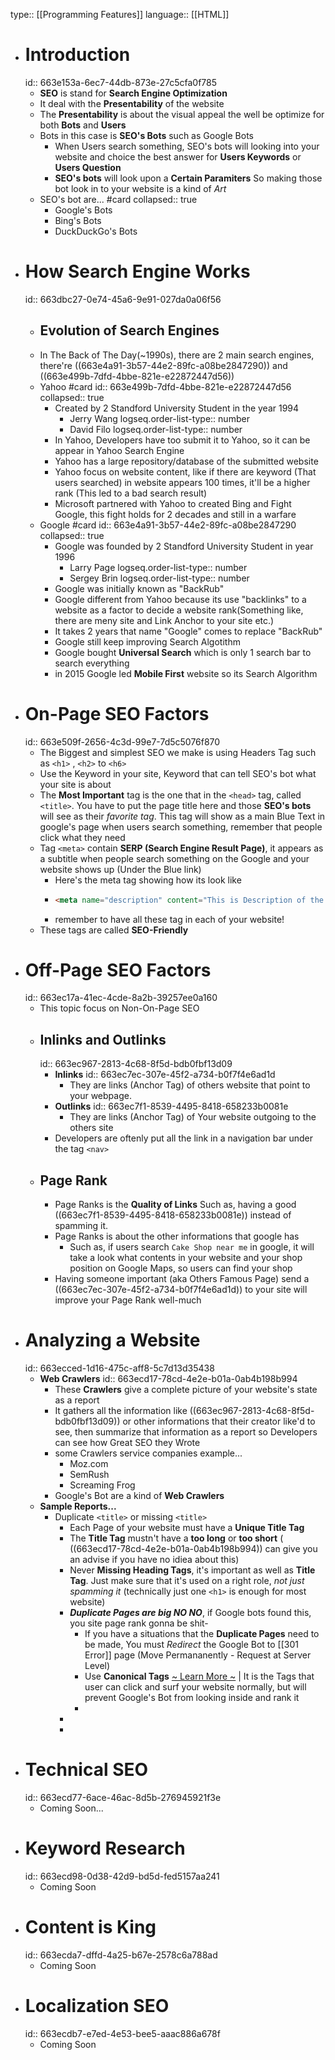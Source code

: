 type:: [[Programming Features]] 
language:: [[HTML]]

- # Introduction
  id:: 663e153a-6ec7-44db-873e-27c5cfa0f785
	- **SEO** is stand for **Search Engine Optimization**
	- It deal with the **Presentability** of the website
	- The **Presentability** is about the visual appeal the well be optimize for both **Bots** and **Users**
	- Bots in this case is **SEO's Bots** such as Google Bots
		- When Users search something, SEO's bots will looking into your website and choice the best answer for **Users Keywords** or **Users Question**
		- **SEO's bots** will look upon a **Certain Paramiters** So making those bot look in to your website is a kind of _Art_
	- SEO's bot are... #card
	  collapsed:: true
		- Google's Bots
		- Bing's Bots
		- DuckDuckGo's Bots
- # How Search Engine Works
  id:: 663dbc27-0e74-45a6-9e91-027da0a06f56
	- ## Evolution of Search Engines
	- In The Back of The Day(~1990s), there are 2 main search engines, there're ((663e4a91-3b57-44e2-89fc-a08be2847290)) and ((663e499b-7dfd-4bbe-821e-e22872447d56))
	- Yahoo #card
	  id:: 663e499b-7dfd-4bbe-821e-e22872447d56
	  collapsed:: true
		- Created by 2 Standford University Student in the year 1994
			- Jerry Wang
			  logseq.order-list-type:: number
			- David Filo
			  logseq.order-list-type:: number
		- In Yahoo, Developers have too submit it to Yahoo, so it can be appear in Yahoo Search Engine
		- Yahoo has a large repository/database of the submitted website
		- Yahoo focus on website content, like if there are keyword (That users searched) in website appears 100 times, it'll be a higher rank (This led to a bad search result)
		- Microsoft partnered with Yahoo to created Bing and Fight Google, this fight holds for 2 decades and still in a warfare
	- Google #card
	  id:: 663e4a91-3b57-44e2-89fc-a08be2847290
	  collapsed:: true
		- Google was founded by 2 Standford University Student in year 1996
			- Larry Page
			  logseq.order-list-type:: number
			- Sergey Brin
			  logseq.order-list-type:: number
		- Google was initially known as "BackRub"
		- Google different from Yahoo because its use "backlinks" to a website as a factor to decide a website rank(Something like, there are meny site and Link Anchor to your site etc.)
		- It takes 2 years that name "Google" comes to replace "BackRub"
		- Google still keep improving Search Algotithm
		- Google bought **Universal Search** which is only 1 search bar to search everything
		- in 2015 Google led **Mobile First** website so its Search Algorithm
- # On-Page SEO Factors
  id:: 663e509f-2656-4c3d-99e7-7d5c5076f870
	- The Biggest and simplest SEO we make is using Headers Tag such as `<h1>` , `<h2>` to `<h6>`
	- Use the Keyword in your site, Keyword that can tell SEO's bot what your site is about
	- The **Most Important** tag is the one that in the `<head>` tag, called `<title>`. You have to put the page title here and those **SEO's bots** will see as their *favorite tag*. This tag will show as a main Blue Text in google's page when users search something, remember that people click what they need
	- Tag `<meta>` contain **SERP (Search Engine Result Page)**, it appears as a subtitle when people search something on the Google and your website shows up (Under the Blue link)
		- Here's the meta tag showing how its look like
		- ```html
		  <meta name="description" content="This is Description of the whole page" /> 
		  ```
		- remember to have all these tag in each of your website!
	- These tags are called **SEO-Friendly**
- # Off-Page SEO Factors
  id:: 663ec17a-41ec-4cde-8a2b-39257ee0a160
	- This topic focus on Non-On-Page SEO
	- ## Inlinks and Outlinks
	  id:: 663ec967-2813-4c68-8f5d-bdb0fbf13d09
		- **Inlinks**
		  id:: 663ec7ec-307e-45f2-a734-b0f7f4e6ad1d
			- They are links (Anchor Tag) of others website that point to your webpage.
		- **Outlinks**
		  id:: 663ec7f1-8539-4495-8418-658233b0081e
			- They are links (Anchor Tag) of Your website outgoing to the others site
		- Developers are oftenly put all the link in a navigation bar under the tag `<nav>`
	- ## Page Rank
		- Page Ranks is the **Quality of Links** Such as, having a good ((663ec7f1-8539-4495-8418-658233b0081e)) instead of spamming it.
		- Page Ranks is about the other informations that google has
			- Such as, if users search  `Cake Shop near me` in google, it will take a look what contents in your website and your shop position on Google Maps, so users can find your shop
		- Having someone important (aka Others Famous Page) send a ((663ec7ec-307e-45f2-a734-b0f7f4e6ad1d)) to your site will improve your Page Rank well-much
- # Analyzing a Website
  id:: 663ecced-1d16-475c-aff8-5c7d13d35438
	- **Web Crawlers**
	  id:: 663ecd17-78cd-4e2e-b01a-0ab4b198b994
		- These **Crawlers** give a complete picture of your website's state as a report
		- It gathers all the information like ((663ec967-2813-4c68-8f5d-bdb0fbf13d09)) or other informations that their creator like'd to see, then summarize that information as a report so Developers can see how Great SEO they Wrote
		- some Crawlers service companies example...
			- Moz.com
			- SemRush
			- Screaming Frog
		- Google's Bot are a kind of **Web Crawlers**
	- **Sample Reports...**
		- Duplicate `<title>` or missing `<title>`
			- Each Page of your website must have a **Unique Title Tag**
			- The **Title Tag** mustn't have a **too long** or **too short** ( ((663ecd17-78cd-4e2e-b01a-0ab4b198b994)) can give you an advise if you have no idiea about this)
			- Never **Missing Heading Tags**, it's important as well as **Title Tag**. Just make sure that it's used on a right role, *not just spamming it* (technically just one `<h1>` is enough for most website)
			- ***Duplicate Pages are big NO NO***, if Google bots found this, you site page rank gonna be shit-
				- If you have a situations that the **Duplicate Pages** need to be made, You must *Redirect* the Google Bot to [[301 Error]] page (Move Permananently - Request at Server Level)
				- Use **Canonical Tags** [~ Learn More ~](https://developers.google.com/search/docs/crawling-indexing/canonicalization?hl=th) | It is the Tags that user can click and surf your website normally, but will prevent Google's Bot from looking inside and rank it
				-
			-
			-
- # Technical SEO
  id:: 663ecd77-6ace-46ac-8d5b-276945921f3e
	- Coming Soon...
- # Keyword Research
  id:: 663ecd98-0d38-42d9-bd5d-fed5157aa241
	- Coming Soon
- # Content is King
  id:: 663ecda7-dffd-4a25-b67e-2578c6a788ad
	- Coming Soon
- # Localization SEO
  id:: 663ecdb7-e7ed-4e53-bee5-aaac886a678f
	- Coming Soon